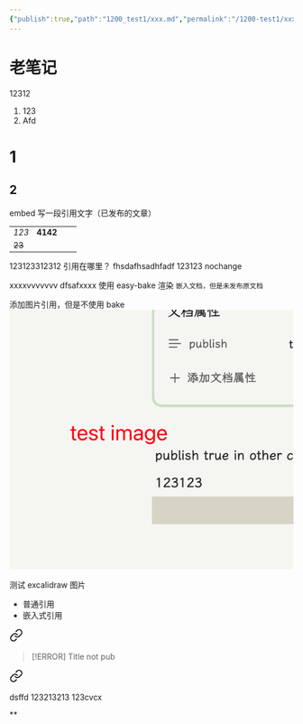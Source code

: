 ```yaml
---
{"publish":true,"path":"1200_test1/xxx.md","permalink":"/1200-test1/xxx/","tags":["1BRC"]}
---
```





# 老笔记
12312
1. 123
2. Afd

# 1
## 2
embed
写一段引用文字（已发布的文章）

|  |  |  |  |
| ---- | ---: | ---- | ---- |
| *123* | **4142** |  |  |
| ~~23~~ |  |  |  |

123123312312 引用在哪里？
fhsdafhsadhfadf 123123 nochange



xxxxvvvvvvv
dfsafxxxx
使用 easy-bake 渲染 `嵌入文档，但是未发布原文档`

添加图片引用，但是不使用 bake
![../999_repository/20240217-t3.png](/img/user/999_repository/20240217-t3.png)

测试 excalidraw 图片
<style> .container {font-family: sans-serif; text-align: center;} .button-wrapper button {z-index: 1;height: 40px; width: 100px; margin: 10px;padding: 5px;} .excalidraw .App-menu_top .buttonList { display: flex;} .excalidraw-wrapper { height: 800px; margin: 50px; position: relative;} :root[dir="ltr"] .excalidraw .layer-ui__wrapper .zen-mode-transition.App-menu_bottom--transition-left {transform: none;} </style><script src="https://cdn.jsdelivr.net/npm/react@17/umd/react.production.min.js"></script><script src="https://cdn.jsdelivr.net/npm/react-dom@17/umd/react-dom.production.min.js"></script><script type="text/javascript" src="https://cdn.jsdelivr.net/npm/@excalidraw/excalidraw@0/dist/excalidraw.production.min.js"></script><div id="2024-02-15笔记加工梳理流程excalidraw.md1"></div><script>(function(){const InitialData={"type":"excalidraw","version":2,"source":"https://github.com/zsviczian/obsidian-excalidraw-plugin/releases/tag/2.0.20","elements":[{"id":"QHuQY0Tb","type":"text","x":-474.4453125,"y":-247.767578125,"width":80,"height":24,"angle":0,"strokeColor":"#1e1e1e","backgroundColor":"#ffc9c9","fillStyle":"hachure","strokeWidth":0.5,"strokeStyle":"solid","roughness":1,"opacity":100,"groupIds":[],"frameId":null,"roundness":null,"seed":1578912406,"version":206,"versionNonce":2118918986,"isDeleted":false,"boundElements":null,"updated":1708008572022,"link":null,"locked":false,"text":"原始笔记","rawText":"原始笔记","fontSize":20,"fontFamily":4,"textAlign":"left","verticalAlign":"top","baseline":19,"containerId":null,"originalText":"原始笔记","lineHeight":1.2},{"type":"text","version":206,"versionNonce":1938689802,"isDeleted":false,"id":"awMosGOa","fillStyle":"hachure","strokeWidth":0.5,"strokeStyle":"solid","roughness":1,"opacity":100,"angle":0,"x":-59.88492736871524,"y":-285.84312964093726,"strokeColor":"#1e1e1e","backgroundColor":"#ffc9c9","width":80,"height":24,"seed":890077398,"groupIds":[],"frameId":null,"roundness":null,"boundElements":[],"updated":1708008645156,"link":null,"locked":false,"fontSize":20,"fontFamily":4,"text":"初步分类","rawText":"初步分类","textAlign":"left","verticalAlign":"top","containerId":null,"originalText":"初步分类","lineHeight":1.2,"baseline":19},{"type":"text","version":293,"versionNonce":30121418,"isDeleted":false,"id":"nOxxEEHJ","fillStyle":"hachure","strokeWidth":0.5,"strokeStyle":"solid","roughness":1,"opacity":100,"angle":0,"x":143.36507263128476,"y":-286.45641089093726,"strokeColor":"#1e1e1e","backgroundColor":"#ffc9c9","width":80,"height":24,"seed":1713662602,"groupIds":[],"frameId":null,"roundness":null,"boundElements":[],"updated":1708008645156,"link":null,"locked":false,"fontSize":20,"fontFamily":4,"text":"感想输出","rawText":"感想输出","textAlign":"left","verticalAlign":"top","containerId":null,"originalText":"感想输出","lineHeight":1.2,"baseline":19},{"id":"jZYQNfgq","type":"text","x":-252.66373464231208,"y":-382.2980734726617,"width":140,"height":24,"angle":0,"strokeColor":"#1e1e1e","backgroundColor":"#ffc9c9","fillStyle":"hachure","strokeWidth":0.5,"strokeStyle":"solid","roughness":1,"opacity":100,"groupIds":[],"frameId":null,"roundness":null,"seed":1225514646,"version":132,"versionNonce":455654410,"isDeleted":false,"boundElements":null,"updated":1708008646672,"link":null,"locked":false,"text":"笔记的生存周期","rawText":"笔记的生存周期","fontSize":20,"fontFamily":4,"textAlign":"left","verticalAlign":"top","baseline":19,"containerId":null,"originalText":"笔记的生存周期","lineHeight":1.2},{"id":"eINIyDQZ","type":"text","x":-459.8762655629082,"y":-183.8032131805191,"width":40,"height":24,"angle":0,"strokeColor":"#1e1e1e","backgroundColor":"#ffc9c9","fillStyle":"hachure","strokeWidth":0.5,"strokeStyle":"solid","roughness":1,"opacity":100,"groupIds":[],"frameId":null,"roundness":null,"seed":1400674954,"version":7,"versionNonce":447869066,"isDeleted":false,"boundElements":null,"updated":1708008592157,"link":null,"locked":false,"text":"来源","rawText":"来源","fontSize":20,"fontFamily":4,"textAlign":"left","verticalAlign":"top","baseline":19,"containerId":null,"originalText":"来源","lineHeight":1.2},{"id":"byB64HOk","type":"text","x":-383.83199953984496,"y":-184.6717434008463,"width":81.91995239257812,"height":48,"angle":0,"strokeColor":"#1e1e1e","backgroundColor":"#ffc9c9","fillStyle":"hachure","strokeWidth":0.5,"strokeStyle":"solid","roughness":1,"opacity":100,"groupIds":[],"frameId":null,"roundness":null,"seed":2050259478,"version":34,"versionNonce":722991894,"isDeleted":false,"boundElements":null,"updated":1708008634551,"link":null,"locked":false,"text":"twitter   \n","rawText":"twitter   \n","fontSize":20,"fontFamily":4,"textAlign":"left","verticalAlign":"top","baseline":43,"containerId":null,"originalText":"twitter   \n","lineHeight":1.2},{"id":"lrCnHz7c","type":"text","x":-291.02578414652874,"y":-133.80801494664126,"width":39.559967041015625,"height":24,"angle":0,"strokeColor":"#1e1e1e","backgroundColor":"#ffc9c9","fillStyle":"hachure","strokeWidth":0.5,"strokeStyle":"solid","roughness":1,"opacity":100,"groupIds":[],"frameId":null,"roundness":null,"seed":1516441494,"version":40,"versionNonce":1468979146,"isDeleted":false,"boundElements":null,"updated":1708008641180,"link":null,"locked":false,"text":"blog","rawText":"blog","fontSize":20,"fontFamily":4,"textAlign":"left","verticalAlign":"top","baseline":19,"containerId":null,"originalText":"blog","lineHeight":1.2},{"id":"fDonF1Dm","type":"text","x":-381.96842091748925,"y":-132.0435992234568,"width":33.51997375488281,"height":24,"angle":0,"strokeColor":"#1e1e1e","backgroundColor":"#ffc9c9","fillStyle":"hachure","strokeWidth":0.5,"strokeStyle":"solid","roughness":1,"opacity":100,"groupIds":[],"frameId":null,"roundness":null,"seed":2139904778,"version":5,"versionNonce":1845573526,"isDeleted":false,"boundElements":null,"updated":1708008638808,"link":null,"locked":false,"text":"site","rawText":"site","fontSize":20,"fontFamily":4,"textAlign":"left","verticalAlign":"top","baseline":19,"containerId":null,"originalText":"site","lineHeight":1.2},{"id":"VO06eTpd","type":"text","x":-464.7865387770418,"y":-71.9201076328493,"width":80,"height":24,"angle":0,"strokeColor":"#1e1e1e","backgroundColor":"#ffc9c9","fillStyle":"hachure","strokeWidth":0.5,"strokeStyle":"solid","roughness":1,"opacity":100,"groupIds":[],"frameId":null,"roundness":null,"seed":870353738,"version":61,"versionNonce":2131273162,"isDeleted":false,"boundElements":null,"updated":1708008665516,"link":null,"locked":false,"text":"添加时间","rawText":"添加时间","fontSize":20,"fontFamily":4,"textAlign":"left","verticalAlign":"top","baseline":19,"containerId":null,"originalText":"添加时间","lineHeight":1.2},{"type":"text","version":197,"versionNonce":401025174,"isDeleted":false,"id":"rF0T7zkO","fillStyle":"hachure","strokeWidth":0.5,"strokeStyle":"solid","roughness":1,"opacity":100,"angle":0,"x":-355.45671345775924,"y":-71.92044197707412,"strokeColor":"#1e1e1e","backgroundColor":"#ffc9c9","width":40,"height":24,"seed":1547516746,"groupIds":[],"frameId":null,"roundness":null,"boundElements":[],"updated":1708008733583,"link":null,"locked":false,"fontSize":20,"fontFamily":4,"text":"字数","rawText":"字数","textAlign":"left","verticalAlign":"top","containerId":null,"originalText":"字数","lineHeight":1.2,"baseline":19},{"id":"0ENs66JW","type":"text","x":-687.3563779077534,"y":-131.66111744532736,"width":90.33992004394531,"height":24,"angle":0,"strokeColor":"#1e1e1e","backgroundColor":"#ffc9c9","fillStyle":"hachure","strokeWidth":0.5,"strokeStyle":"solid","roughness":1,"opacity":100,"groupIds":[],"frameId":null,"roundness":null,"seed":230840918,"version":64,"versionNonce":1203145942,"isDeleted":false,"boundElements":null,"updated":1708008687200,"link":null,"locked":false,"text":"ominivore","rawText":"ominivore","fontSize":20,"fontFamily":4,"textAlign":"left","verticalAlign":"top","baseline":19,"containerId":null,"originalText":"ominivore","lineHeight":1.2},{"id":"qNxYegWO","type":"text","x":-460.1858182763085,"y":3.2698542163816455,"width":113.83995056152344,"height":24,"angle":0,"strokeColor":"#1e1e1e","backgroundColor":"#ffc9c9","fillStyle":"hachure","strokeWidth":0.5,"strokeStyle":"solid","roughness":1,"opacity":100,"groupIds":[],"frameId":null,"roundness":null,"seed":284817674,"version":94,"versionNonce":750463050,"isDeleted":false,"boundElements":null,"updated":1708008737750,"link":null,"locked":false,"text":"图书、paper","rawText":"图书、paper","fontSize":20,"fontFamily":4,"textAlign":"left","verticalAlign":"top","baseline":19,"containerId":null,"originalText":"图书、paper","lineHeight":1.2},{"id":"3n8iDHpC","type":"text","x":-459.8685623984585,"y":63.97318452177262,"width":80,"height":72,"angle":0,"strokeColor":"#1e1e1e","backgroundColor":"#ffc9c9","fillStyle":"hachure","strokeWidth":0.5,"strokeStyle":"solid","roughness":1,"opacity":100,"groupIds":[],"frameId":null,"roundness":null,"seed":1435079382,"version":80,"versionNonce":1619234570,"isDeleted":false,"boundElements":null,"updated":1708008737750,"link":null,"locked":false,"text":"一张图片\n\n一段音频","rawText":"一张图片\n\n一段音频","fontSize":20,"fontFamily":4,"textAlign":"left","verticalAlign":"top","baseline":67,"containerId":null,"originalText":"一张图片\n\n一段音频","lineHeight":1.2},{"id":"oJJKRSBr","type":"text","x":-418.0061376131256,"y":130.76066383948,"width":7,"height":24,"angle":0,"strokeColor":"#1e1e1e","backgroundColor":"#ffc9c9","fillStyle":"hachure","strokeWidth":0.5,"strokeStyle":"solid","roughness":1,"opacity":100,"groupIds":[],"frameId":null,"roundness":null,"seed":144753290,"version":2,"versionNonce":1373974614,"isDeleted":true,"boundElements":null,"updated":1708008719150,"link":null,"locked":false,"text":"","rawText":"","fontSize":20,"fontFamily":4,"textAlign":"left","verticalAlign":"top","baseline":19,"containerId":null,"originalText":"","lineHeight":1.2}],"appState":{"theme":"light","viewBackgroundColor":"#ffffff","currentItemStrokeColor":"#1e1e1e","currentItemBackgroundColor":"#ffc9c9","currentItemFillStyle":"hachure","currentItemStrokeWidth":0.5,"currentItemStrokeStyle":"solid","currentItemRoughness":1,"currentItemOpacity":100,"currentItemFontFamily":4,"currentItemFontSize":20,"currentItemTextAlign":"left","currentItemStartArrowhead":null,"currentItemEndArrowhead":"arrow","scrollX":1167.5933429309944,"scrollY":614.8348359264364,"zoom":{"value":0.7587354776191386},"currentItemRoundness":"round","gridSize":null,"gridColor":{"Bold":"#C9C9C9FF","Regular":"#EDEDEDFF"},"currentStrokeOptions":null,"previousGridSize":null,"frameRendering":{"enabled":true,"clip":true,"name":true,"outline":true}},"files":{}};InitialData.scrollToContent=true;App=()=>{const e=React.useRef(null),t=React.useRef(null),[n,i]=React.useState({width:void 0,height:void 0});return React.useEffect(()=>{i({width:t.current.getBoundingClientRect().width,height:t.current.getBoundingClientRect().height});const e=()=>{i({width:t.current.getBoundingClientRect().width,height:t.current.getBoundingClientRect().height})};return window.addEventListener("resize",e),()=>window.removeEventListener("resize",e)},[t]),React.createElement(React.Fragment,null,React.createElement("div",{className:"excalidraw-wrapper",ref:t},React.createElement(ExcalidrawLib.Excalidraw,{ref:e,width:n.width,height:n.height,initialData:InitialData,viewModeEnabled:!0,zenModeEnabled:!0,gridModeEnabled:!1})))},excalidrawWrapper=document.getElementById("2024-02-15笔记加工梳理流程excalidraw.md1");ReactDOM.render(React.createElement(App),excalidrawWrapper);})();</script>

- 普通引用 
- 嵌入式引用


<div class="transclusion internal-embed is-loaded"><a class="markdown-embed-link" href="/1200-test1/not-pub/#eexvmr" aria-label="Open link"><svg xmlns="http://www.w3.org/2000/svg" width="24" height="24" viewBox="0 0 24 24" fill="none" stroke="currentColor" stroke-width="2" stroke-linecap="round" stroke-linejoin="round" class="svg-icon lucide-link"><path d="M10 13a5 5 0 0 0 7.54.54l3-3a5 5 0 0 0-7.07-7.07l-1.72 1.71"></path><path d="M14 11a5 5 0 0 0-7.54-.54l-3 3a5 5 0 0 0 7.07 7.07l1.71-1.71"></path></svg></a><div class="markdown-embed">



> [!ERROR] Title
>not pub 

</div></div>



<div class="transclusion internal-embed is-loaded"><a class="markdown-embed-link" href="/1200-test1/not-pub/#wi1inz" aria-label="Open link"><svg xmlns="http://www.w3.org/2000/svg" width="24" height="24" viewBox="0 0 24 24" fill="none" stroke="currentColor" stroke-width="2" stroke-linecap="round" stroke-linejoin="round" class="svg-icon lucide-link"><path d="M10 13a5 5 0 0 0 7.54.54l3-3a5 5 0 0 0-7.07-7.07l-1.72 1.71"></path><path d="M14 11a5 5 0 0 0-7.54-.54l-3 3a5 5 0 0 0 7.07 7.07l1.71-1.71"></path></svg></a><div class="markdown-embed">



dsffd
123213213
123cvcx 

</div></div>
**